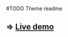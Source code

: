 #TODO
Theme readme

## => [**Live demo**](https://gcatalfamo.github.io/bulma-hugo-example/public/index.html)
